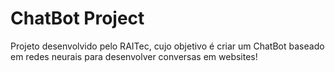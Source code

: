 # ChatBot Project
 Projeto desenvolvido pelo RAITec, cujo objetivo é criar um ChatBot baseado em redes neurais para desenvolver conversas em websites!
